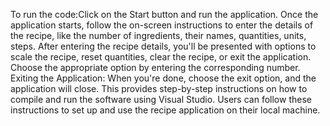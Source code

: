 To run the code:Click on the Start button and run the application.
Once the application starts, follow the on-screen instructions to enter the details of the recipe, like the number of ingredients, their names, quantities, units, steps.
After entering the recipe details, you'll be presented with options to scale the recipe, reset quantities, clear the recipe, or exit the application. Choose the appropriate option by entering the corresponding number.
Exiting the Application: When you're done, choose the exit option, and the application will close.
This provides step-by-step instructions on how to compile and run the software using Visual Studio. Users can follow these instructions to set up and use the recipe application on their local machine.
